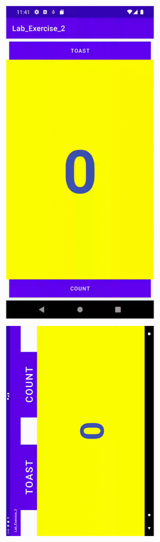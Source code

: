 <img src="/gif/Lab_2_Coding_Challenge_Portrait_And_Landscape.gif" width="400"/>
<br><br>
<img src="/gif/Tablet.gif" width="400"/>
